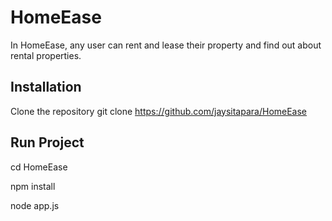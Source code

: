 # HomeEase

In HomeEase, any user can rent and lease their property and find out about rental properties.


## Installation

Clone the repository
git clone https://github.com/jaysitapara/HomeEase

## Run Project
cd HomeEase

npm install

node app.js
